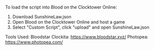 To load the script into Blood on the Clocktower Online:
1. Download SunshineLaw.json
2. Open Blood on the Clocktower Online and host a game
3. Select "Custom Script", click "upload" and open SunshineLaw.json

Tools Used:
Bloodstar Clockita: https://www.bloodstar.xyz/
Photopea: https://www.photopea.com/
